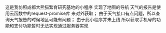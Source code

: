 这是我仿照成都大熊猫繁育研究基地的小程序
实现了地图的导航
天气的报告是使用云函数中的request-promise库 来对外获取；
由于天气接口有点问题，所以查询天气报告的时候地区可能有问题；
由于此小程序并未上线 所以获取手机号的功能和支付功能暂时无法实现通过服务器实现
